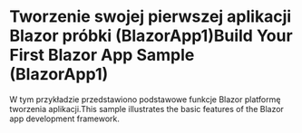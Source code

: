 # <a name="build-your-first-blazor-app-sample-blazorapp1"></a><span data-ttu-id="2d524-101">Tworzenie swojej pierwszej aplikacji Blazor próbki (BlazorApp1)</span><span class="sxs-lookup"><span data-stu-id="2d524-101">Build Your First Blazor App Sample (BlazorApp1)</span></span>

<span data-ttu-id="2d524-102">W tym przykładzie przedstawiono podstawowe funkcje Blazor platformę tworzenia aplikacji.</span><span class="sxs-lookup"><span data-stu-id="2d524-102">This sample illustrates the basic features of the Blazor app development framework.</span></span>
